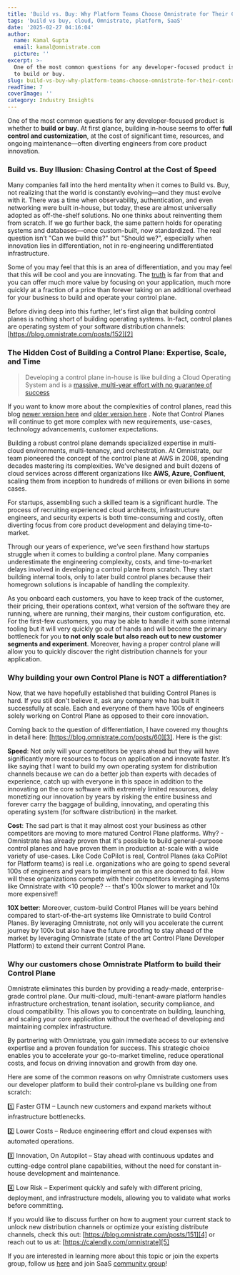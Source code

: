 ```yaml
---
title: 'Build vs. Buy: Why Platform Teams Choose Omnistrate for Their Control Plane'
tags: 'build vs buy, cloud, Omnistrate, platform, SaaS'
date: '2025-02-27 04:16:04'
author:
  name: Kamal Gupta
  email: kamal@omnistrate.com
  picture: ''
excerpt: >-
  One of the most common questions for any developer-focused product is whether
  to build or buy.
slug: build-vs-buy-why-platform-teams-choose-omnistrate-for-their-control-plane
readTime: 7
coverImage: ''
category: Industry Insights
---
```


One of the most common questions for any developer-focused product is whether to **build or buy**. At first glance, building in-house seems to offer **full control and customization**, at the cost of significant time, resources, and ongoing maintenance—often diverting engineers from core product innovation.


### Build vs. Buy Illusion: Chasing Control at the Cost of Speed


Many companies fall into the herd mentality when it comes to Build vs. Buy, not realizing that the world is constantly evolving—and they must evolve with it. There was a time when observability, authentication, and even networking were built in-house, but today, these are almost universally adopted as off-the-shelf solutions. No one thinks about reinventing them from scratch. If we go further back, the same pattern holds for operating systems and databases—once custom-built, now standardized. The real question isn’t "Can we build this?" but "Should we?", especially when innovation lies in differentiation, not in re-engineering undifferentiated infrastructure.

Some of you may feel that this is an area of differentiation, and you may feel that this will be cool and you are innovating. The [truth][1] is far from that and you can offer much more value by focusing on your application, much more quickly at a fraction of a price than forever taking on an additional overhead for your business to build and operate your control plane. 

Before diving deep into this further, let's first align that building control planes is nothing short of building operating systems. In-fact, control planes are operating system of your software distribution channels: [https://blog.omnistrate.com/posts/152][2]


### The Hidden Cost of Building a Control Plane: Expertise, Scale, and Time


> Developing a control plane in-house is like building a Cloud Operating System and is a [massive, multi-year effort
> with no guarantee of success](https://www.infoq.com/news/2023/10/durable-execution-control-plane/?utm_source=chatgpt.com)

If you want to know more about the complexities of control planes, read this blog [newer version here](https://blog.omnistrate.com/posts/151) and [older version here](https://blog.omnistrate.com/posts/52) . Note that Control Planes will continue to get more complex with new requirements, use-cases, technology advancements, customer expectations.

Building a robust control plane demands specialized expertise in multi-cloud environments, multi-tenancy, and orchestration. At Omnistrate, our team pioneered the concept of the control plane at AWS in 2008, spending decades mastering its complexities. We've designed and built dozens of cloud services across different organizations like **AWS, Azure, Confluent**, scaling them from inception to hundreds of millions or even billions in some cases.

For startups, assembling such a skilled team is a significant hurdle. The process of recruiting experienced cloud architects, infrastructure engineers, and security experts is both time-consuming and costly, often diverting focus from core product development and delaying time-to-market.

Through our years of experience, we’ve seen firsthand how startups struggle when it comes to building a control plane. Many companies underestimate the engineering complexity, costs, and time-to-market delays involved in developing a control plane from scratch. They start building internal tools, only to later build control planes because their homegrown solutions is incapable of handling the complexity. 

As you onboard each customers, you have to keep track of the customer, their pricing, their operations context, what version of the software they are running, where are running, their margins, their custom configuration, etc. For the first-few customers, you may be able to handle it with some internal tooling but it will very quickly go out of hands and will become the primary bottleneck for you **to not only scale but also reach out to new customer segments and experiment**. Moreover, having a proper control plane will allow you to quickly discover the right distribution channels for your application.


### Why building your own Control Plane is NOT a differentiation?


Now, that we have hopefully established that building Control Planes is hard. If you still don't believe it, ask any company who has built it successfully at scale. Each and everyone of them have 100s of engineers solely working on Control Plane as opposed to their core innovation.

Coming back to the question of differentiation, I have covered my thoughts in detail here: [https://blog.omnistrate.com/posts/60][3]. Here is the gist:

**Speed**: Not only will your competitors be years ahead but they will have significantly more resources to focus on application and innovate faster. It’s like saying that I want to build my own operating system for distribution channels because we can do a better job than experts with decades of experience, catch up with everyone in this space in addition to the innovating on the core software with extremely limited resources, delay monetizing our innovation by years by risking the entire business and forever carry the baggage of building, innovating, and operating this operating system (for software distribution) in the market.

**Cost**: The sad part is that it may almost cost your business as other competitors are moving to more matured Control Plane platforms. Why? - Omnistrate has already proven that it's possible to build general-purpose control planes and have proven them in production at-scale with a wide variety of use-cases. Like Code CoPilot is real, Control Planes (aka CoPilot for Platform teams) is real i.e. organizations who are going to spend several 100s of engineers and years to implement on this are doomed to fail. How will these organizations compete with their competitors leveraging systems like Omnistrate with <10 people? -- that's 100x slower to market and 10x more expensive!!

**10X better**: Moreover, custom-build Control Planes will be years behind compared to start-of-the-art systems like Omnistrate to build Control Planes. By leveraging Omnistrate, not only will you accelerate the current journey by 100x but also have the future proofing to stay ahead of the market by leveraging Omnistrate (state of the art Control Plane Developer Platform) to extend their current Control Plane.


### Why our customers chose Omnistrate Platform to build their Control Plane


Omnistrate eliminates this burden by providing a ready-made, enterprise-grade control plane. Our multi-cloud, multi-tenant-aware platform handles infrastructure orchestration, tenant isolation, security compliance, and cloud compatibility. This allows you to concentrate on building, launching, and scaling your core application without the overhead of developing and maintaining complex infrastructure.

By partnering with Omnistrate, you gain immediate access to our extensive expertise and a proven foundation for success. This strategic choice enables you to accelerate your go-to-market timeline, reduce operational costs, and focus on driving innovation and growth from day one.

Here are some of the common reasons on why Omnistrate customers uses our developer platform to build their control-plane vs building one from scratch:

1️⃣ Faster GTM – Launch new customers and expand markets without infrastructure bottlenecks.

2️⃣ Lower Costs – Reduce engineering effort and cloud expenses with automated operations.

3️⃣ Innovation, On Autopilot – Stay ahead with continuous updates and cutting-edge control plane capabilities, without the need for constant in-house development and maintenance.

4️⃣ Low Risk – Experiment quickly and safely with different pricing, deployment, and infrastructure models, allowing you to validate what works before committing.

If you would like to discuss further on how to augment your current stack to unlock new distribution channels or optimize your existing distribute channels, check this out: [https://blog.omnistrate.com/posts/151][4] or reach out to us at: [https://calendly.com/omnistrate][5]

If you are interested in learning more about this topic or join the experts group, follow us [here][6] and join SaaS [community group][7]!


  [1]: https://blog.omnistrate.com/posts/60
  [2]: https://blog.omnistrate.com/posts/152
  [3]: https://blog.omnistrate.com/posts/60
  [4]: https://blog.omnistrate.com/posts/151
  [5]: https://calendly.com/omnistrate
  [6]: https://www.linkedin.com/company/omnistrate
  [7]: https://www.linkedin.com/groups/9880017/
